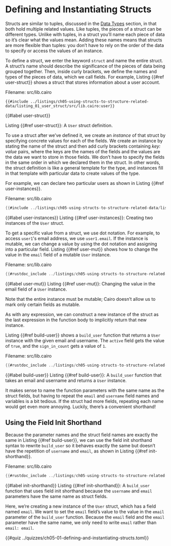 # Defining and Instantiating Structs

Structs are similar to tuples, discussed in the [Data Types](ch02-02-data-types.md) section, in that both hold multiple related values. Like tuples, the pieces of a struct can be different types. Unlike with tuples, in a struct you’ll name each piece of data so it’s clear what the values mean. Adding these names means that structs are more flexible than tuples: you don’t have to rely on the order of the data to specify or access the values of an instance.

To define a struct, we enter the keyword `struct` and name the entire struct. A struct’s name should describe the significance of the pieces of data being grouped together. Then, inside curly brackets, we define the names and types of the pieces of data, which we call fields. For example, Listing {{#ref user-struct}} shows a struct that stores information about a user account.

<span class="filename">Filename: src/lib.cairo</span>

```rust, noplayground
{{#include ../listings/ch05-using-structs-to-structure-related-data/listing_01_user_struct/src/lib.cairo:user}}
```

{{#label user-struct}}

<span class="caption">Listing {{#ref user-struct}}: A `User` struct definition.</span>

To use a struct after we’ve defined it, we create an _instance_ of that struct by specifying concrete values for each of the fields.
We create an instance by stating the name of the struct and then add curly brackets containing _key: value_ pairs, where the keys are the names of the fields and the values are the data we want to store in those fields. We don’t have to specify the fields in the same order in which we declared them in the struct. In other words, the struct definition is like a general template for the type, and instances fill in that template with particular data to create values of the type.

For example, we can declare two particular users as shown in Listing {{#ref user-instances}}.

<span class="filename">Filename: src/lib.cairo</span>

```rust
{{#include ../listings/ch05-using-structs-to-structure-related-data/listing_01_user_struct/src/lib.cairo:all}}
```

{{#label user-instances}}
<span class="caption">Listing {{#ref user-instances}}: Creating two instances of the `User` struct.</span>

To get a specific value from a struct, we use dot notation. For example, to access `user1`'s email address, we use `user1.email`. If the instance is mutable, we can change a value by using the dot notation and assigning into a particular field. Listing {{#ref user-mut}} shows how to change the value in the `email` field of a mutable `User` instance.

<span class="filename">Filename: src/lib.cairo</span>

```rust
{{#rustdoc_include ../listings/ch05-using-structs-to-structure-related-data/listing_02_mut_struct/src/lib.cairo:main}}
```

{{#label user-mut}}
<span class="caption">Listing {{#ref user-mut}}: Changing the value in the email field of a `User` instance.</span>

Note that the entire instance must be mutable; Cairo doesn’t allow us to mark only certain fields as mutable.

As with any expression, we can construct a new instance of the struct as the last expression in the function body to implicitly return that new instance.

Listing {{#ref build-user}} shows a `build_user` function that returns a `User` instance with the given email and username. The `active` field gets the value of `true`, and the `sign_in_count` gets a value of `1`.

<span class="filename">Filename: src/lib.cairo</span>

```rust
{{#rustdoc_include ../listings/ch05-using-structs-to-structure-related-data/listing_02_mut_struct/src/lib.cairo:build_user}}
```

{{#label build-user}}
<span class="caption">Listing {{#ref build-user}}: A `build_user` function that takes an email and username and returns a `User` instance.</span>

It makes sense to name the function parameters with the same name as the struct fields, but having to repeat the `email` and `username` field names and variables is a bit tedious. If the struct had more fields, repeating each name would get even more annoying. Luckily, there’s a convenient shorthand!

## Using the Field Init Shorthand

Because the parameter names and the struct field names are exactly the same in Listing {{#ref build-user}}, we can use the field init shorthand syntax to rewrite `build_user` so it behaves exactly the same but doesn’t have the repetition of `username` and `email`, as shown in Listing {{#ref init-shorthand}}.

<span class="filename">Filename: src/lib.cairo</span>

```rust
{{#rustdoc_include ../listings/ch05-using-structs-to-structure-related-data/listing_02_mut_struct/src/lib.cairo:build_user2}}
```

{{#label init-shorthand}}
<span class="caption">Listing {{#ref init-shorthand}}: A `build_user` function that uses field init shorthand because the `username` and `email` parameters have the same name as struct fields.</span>

Here, we’re creating a new instance of the `User` struct, which has a field named `email`. We want to set the `email` field’s value to the value in the `email` parameter of the `build_user` function. Because the `email` field and the `email` parameter have the same name, we only need to write `email` rather than `email: email`.

{{#quiz ../quizzes/ch05-01-defining-and-instantiating-structs.toml}}
